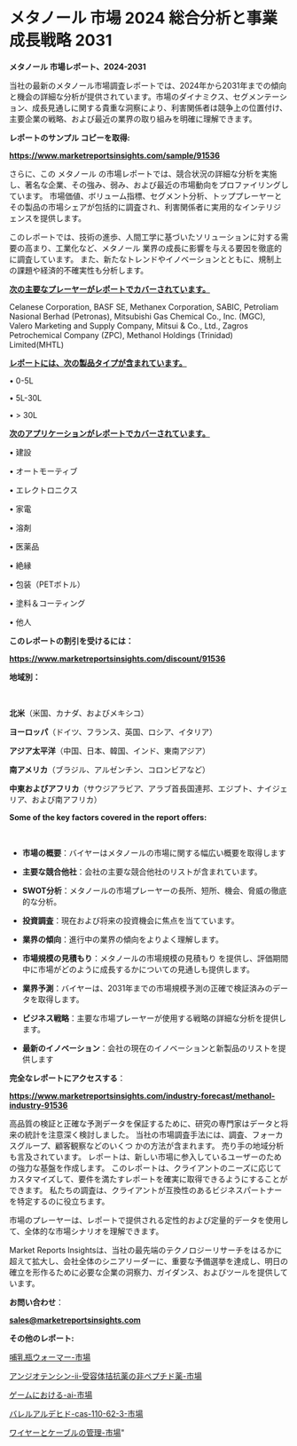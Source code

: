 # メタノール 市場 2024 総合分析と事業成長戦略 2031

<strong>メタノール 市場レポート、2024-2031</strong>

当社の最新のメタノール市場調査レポートでは、2024年から2031年までの傾向と機会の詳細な分析が提供されています。市場のダイナミクス、セグメンテーション、成長見通しに関する貴重な洞察により、利害関係者は競争上の位置付け、主要企業の戦略、および最近の業界の取り組みを明確に理解できます。



<strong>レポートのサンプル コピーを取得:</strong> <a href=https://www.marketreportsinsights.com/sample/91536>

<strong><u>https://www.marketreportsinsights.com/sample/91536</u></strong></a>

さらに、この メタノール の市場レポートでは、競合状況の詳細な分析を実施し、著名な企業、その強み、弱み、および最近の市場動向をプロファイリングしています。 市場価値、ボリューム指標、セグメント分析、トッププレーヤーとその製品の市場シェアが包括的に調査され、利害関係者に実用的なインテリジェンスを提供します。

このレポートでは、技術の進歩、人間工学に基づいたソリューションに対する需要の高まり、工業化など、メタノール 業界の成長に影響を与える要因を徹底的に調査しています。 また、新たなトレンドやイノベーションとともに、規制上の課題や経済的不確実性も分析します。



<strong><u>次の主要なプレーヤーがレポートでカバーされています。</u></strong>

Celanese Corporation, BASF SE, Methanex Corporation, SABIC, Petroliam Nasional Berhad (Petronas), Mitsubishi Gas Chemical Co., Inc. (MGC), Valero Marketing and Supply Company, Mitsui & Co., Ltd., Zagros Petrochemical Company (ZPC), Methanol Holdings (Trinidad) Limited(MHTL)



<strong><u><b>レポートには、次の製品タイプが含まれています。</b></u></strong>

• 0-5L

• 5L-30L

• > 30L



<strong><u><b>次のアプリケーションがレポートでカバーされています。</b></u></strong>

• 建設

• オートモーティブ

• エレクトロニクス

• 家電

• 溶剤

• 医薬品

• 絶縁

• 包装（PETボトル）

• 塗料＆コーティング

• 他人



<strong><b>このレポートの割引を受けるには：</b></strong>

<a href=https://www.marketreportsinsights.com/discount/91536>

<strong><u>https://www.marketreportsinsights.com/discount/91536</u></strong></a>



<strong>地域別：</strong>

<strong> </strong>



<strong>北米</strong>（米国、カナダ、およびメキシコ）



<strong>ヨーロッパ</strong>（ドイツ、フランス、英国、ロシア、イタリア）



<strong>アジア太平洋</strong>（中国、日本、韓国、インド、東南アジア）



<strong>南アメリカ</strong>（ブラジル、アルゼンチン、コロンビアなど）



<strong>中東およびアフリカ</strong>（サウジアラビア、アラブ首長国連邦、エジプト、ナイジェリア、および南アフリカ）



<strong>Some of the key factors covered in the report offers:</strong>

<strong> </strong>
<ul>
  <li>

<strong>市場の概要</strong>：バイヤーはメタノールの市場に関する幅広い概要を取得します</li>
  <li>

<strong>主要な競合他社</strong>：会社の主要な競合他社のリストが含まれています。</li>
  <li>

<strong>SWOT分析</strong>：メタノールの市場プレーヤーの長所、短所、機会、脅威の徹底的な分析。</li>
  <li>

<strong>投資調査</strong>：現在および将来の投資機会に焦点を当てています。</li>
  <li>

<strong>業界の傾向</strong>：進行中の業界の傾向をよりよく理解します。</li>
  <li>

<strong>市場規模の見積もり</strong>：メタノールの市場規模の見積もり を提供し、評価期間中に市場がどのように成長するかについての見通しも提供します。</li>
  <li>

<strong>業界予測</strong>：バイヤーは、2031年までの市場規模予測の正確で検証済みのデータを取得します。</li>
  <li>

<strong>ビジネス戦略</strong>：主要な市場プレーヤーが使用する戦略の詳細な分析を提供します。</li>
  <li>

<strong>最新のイノベーション</strong>：会社の現在のイノベーションと新製品のリストを提供します</li>
</ul>


<strong>完全なレポートにアクセスする</strong>：

<a href=https://www.marketreportsinsights.com/industry-forecast/methanol-industry-91536>

<strong><u>https://www.marketreportsinsights.com/industry-forecast/methanol-industry-91536</u></strong></a>

高品質の検証と正確な予測データを保証するために、研究の専門家はデータと将来の統計を注意深く検討しました。 当社の市場調査手法には、調査、フォーカスグループ、顧客観察などのいくつ かの方法が含まれます。 売り手の地域分析も言及されています。 レポートは、新しい市場に参入しているユーザーのための強力な基盤を作成します。 このレポートは、クライアントのニーズに応じてカスタマイズして、要件を満たすレポートを確実に取得できるようにすることができます。 私たちの調査は、クライアントが互換性のあるビジネスパートナーを特定するのに役立ちます。

市場のプレーヤーは、レポートで提供される定性的および定量的データを使用して、全体的な市場シナリオを理解できます。

Market Reports Insightsは、当社の最先端のテクノロジーリサーチをはるかに超えて拡大し、会社全体のシニアリーダーに、重要な予備選挙を達成し、明日の確立を形作るために必要な企業の洞察力、ガイダンス、およびツールを提供しています。



<strong><b>お問い合わせ</b></strong>：

<a href=mailto:sales@marketreportsinsights.com>

<strong><u>sales@marketreportsinsights.com</u></strong></a>



<strong>その他のレポート:</strong>

<a href=https://www.linkedin.com/pulse/哺乳瓶ウォーマー-市場-2023-年のダイナミクスとビジネストレンド-2030-yafsf/>哺乳瓶ウォーマー-市場</a>

<a href=https://www.linkedin.com/pulse/アンジオテンシン-ii-受容体拮抗薬の非ペプチド薬-市場-2023-新興市場-将来の動向と市場需要-2030-pr-news-hub-r97tf/>アンジオテンシン-ii-受容体拮抗薬の非ペプチド薬-市場</a>

<a href=https://www.linkedin.com/pulse/ゲームにおける-ai-市場-2030-年までの需要に焦点を当てた-2023-8vjxf/>ゲームにおける-ai-市場</a>

<a href=https://www.linkedin.com/pulse/バレルアルデヒド-cas-110-62-3-市場-2023-swot-分析と最新イノベーション-2030-pr-news-hub-30e4f/>バレルアルデヒド-cas-110-62-3-市場</a>

<a href=https://www.linkedin.com/pulse/ワイヤーとケーブルの管理-市場-2023-収益と成長ドライバー-2030-nzxsf/>ワイヤーとケーブルの管理-市場</a>"
